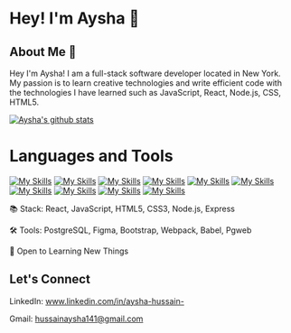 # Hey! I'm Aysha :wave:

## About Me :speech_balloon: 
 Hey I'm Aysha! I am a full-stack software developer located in New York. My passion is to learn creative technologies and write efficient
 code with the technologies I have learned such as JavaScript, React, Node.js, CSS, HTML5. 
 
[![Aysha's github stats](https://github-readme-stats.vercel.app/api?username=ayshahussain141)](https://github.com/ayshahussain141/github-readme-stats)

# Languages and Tools
[![My Skills](https://skillicons.dev/icons?i=js)](https://www.javascript.com/)
[![My Skills](https://skillicons.dev/icons?i=react)](https://reactjs.org/)
[![My Skills](https://skillicons.dev/icons?i=html)](https://developer.mozilla.org/en-US/docs/Web/HTML)
[![My Skills](https://skillicons.dev/icons?i=css)](https://developer.mozilla.org/en-US/docs/Web/css)
[![My Skills](https://skillicons.dev/icons?i=nodejs)](https://nodejs.org/en/about/)
[![My Skills](https://skillicons.dev/icons?i=express)](https://expressjs.com/)
[![My Skills](https://skillicons.dev/icons?i=postgres)](https://www.postgresql.org/)
[![My Skills](https://skillicons.dev/icons?i=figma)](https://www.figma.com/about/)
[![My Skills](https://skillicons.dev/icons?i=bootstrap)](https://getbootstrap.com/)
[![My Skills](https://skillicons.dev/icons?i=webpack)](https://webpack.js.org/)

:books: Stack: React, JavaScript, HTML5, CSS3, Node.js, Express

:hammer_and_wrench: Tools: PostgreSQL, Figma, Bootstrap, Webpack, Babel, Pgweb

:tea: Open to Learning New Things

## Let's Connect
LinkedIn: www.linkedin.com/in/aysha-hussain-

Gmail: hussainaysha141@gmail.com

